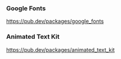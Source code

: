 ### Google Fonts

https://pub.dev/packages/google_fonts

### Animated Text Kit

https://pub.dev/packages/animated_text_kit